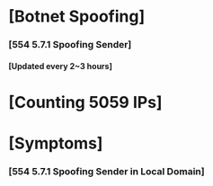 # [Botnet Spoofing]
### [554 5.7.1 Spoofing Sender]
#### [Updated every 2~3 hours]

# [Counting 5059 IPs]

# [Symptoms] 
###   [554 5.7.1 Spoofing Sender in Local Domain]
